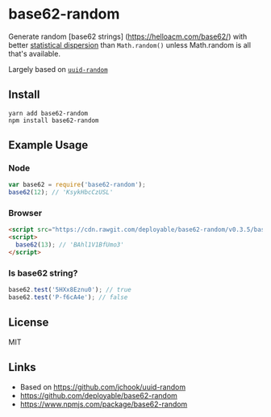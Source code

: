 # base62-random

Generate random [base62 strings]
(https://helloacm.com/base62/)
with better 
[statistical dispersion](https://en.wikipedia.org/wiki/Statistical_dispersion)
than `Math.random()` unless Math.random is all that's available.

Largely based on [`uuid-random`](https://github.com/jchook/uuid-random)

## Install

    yarn add base62-random
    npm install base62-random

## Example Usage

### Node

```javascript
var base62 = require('base62-random');
base62(12); // 'KsykHbcCzUSL'
```

### Browser

```html
<script src="https://cdn.rawgit.com/deployable/base62-random/v0.3.5/base62-random.min.js"></script>
<script>
  base62(13); // 'BAhl1V1BfUmo3'
</script>
```


### Is base62 string?

```javascript
base62.test('5HXx8Eznu0'); // true
base62.test('P-f6cA4e'); // false
```

## License

MIT

## Links

- Based on https://github.com/jchook/uuid-random
- https://github.com/deployable/base62-random
- https://www.npmjs.com/package/base62-random

